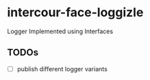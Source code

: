 # intercour-face-loggizle
Logger Implemented using Interfaces

## TODOs
- [ ] publish different logger variants
